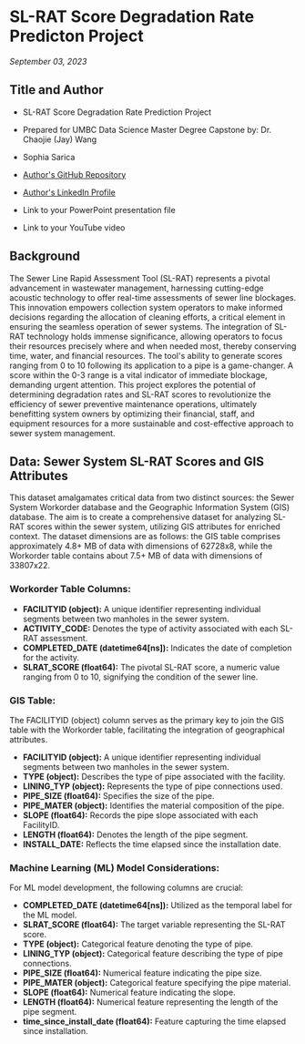 # SL-RAT Score Degradation Rate Predicton  Project
*September 03, 2023*


## Title and Author

- SL-RAT Score Degradation Rate Prediction Project

- Prepared for UMBC Data Science Master Degree Capstone by: Dr. Chaojie (Jay) Wang
- Sophia Sarica
- [Author's  GitHub Repository](https://github.com/DATA-606-2023-FALL-THURSDAY/Sarica_Sophia/tree/main)
- [Author's LinkedIn Profile](https://www.linkedin.com/in/sophiasarica/)
- Link to your PowerPoint presentation file
- Link to your YouTube video







## Background

The Sewer Line Rapid Assessment Tool (SL-RAT) represents a pivotal advancement in wastewater management, harnessing cutting-edge acoustic technology to offer real-time assessments of sewer line blockages. This innovation empowers collection system operators to make informed decisions regarding the allocation of cleaning efforts, a critical element in ensuring the seamless operation of sewer systems. The integration of SL-RAT technology holds immense significance, allowing operators to focus their resources precisely where and when needed most, thereby conserving time, water, and financial resources. The tool's ability to generate scores ranging from 0 to 10 following its application to a pipe is a game-changer. A score within the 0-3 range is a vital indicator of immediate blockage, demanding urgent attention. This project explores the potential of determining degradation rates and SL-RAT scores to revolutionize the efficiency of sewer preventive maintenance operations, ultimately benefitting system owners by optimizing their financial, staff, and equipment resources for a more sustainable and cost-effective approach to sewer system management.

## Data: Sewer System SL-RAT Scores and GIS Attributes

This dataset amalgamates critical data from two distinct sources: the Sewer System Workorder database and the Geographic Information System (GIS) database. The aim is to create a comprehensive dataset for analyzing SL-RAT scores within the sewer system, utilizing GIS attributes for enriched context. The dataset dimensions are as follows: the GIS table comprises approximately 4.8+ MB of data with dimensions of 62728x8, while the Workorder table contains about 7.5+ MB of data with dimensions of 33807x22.

### Workorder Table Columns:
- **FACILITYID (object):** A unique identifier representing individual segments between two manholes in the sewer system.
- **ACTIVITY_CODE:** Denotes the type of activity associated with each SL-RAT assessment.
- **COMPLETED_DATE (datetime64[ns]):** Indicates the date of completion for the activity.
- **SLRAT_SCORE (float64):** The pivotal SL-RAT score, a numeric value ranging from 0 to 10, signifying the condition of the sewer line.


### GIS Table:
The FACILITYID (object) column serves as the primary key to join the GIS table with the Workorder table, facilitating the integration of geographical attributes.

- **FACILITYID (object):** A unique identifier representing individual segments between two manholes in the sewer system.
- **TYPE (object):** Describes the type of pipe associated with the facility.
- **LINING_TYP (object):** Represents the type of pipe connections used.
- **PIPE_SIZE (float64):** Specifies the size of the pipe.
- **PIPE_MATER (object):** Identifies the material composition of the pipe.
- **SLOPE (float64):** Records the pipe slope associated with each FacilityID.
- **LENGTH (float64):** Denotes the length of the pipe segment.
- **INSTALL_DATE:** Reflects the time elapsed since the installation date.


### Machine Learning (ML) Model Considerations:
For ML model development, the following columns are crucial:
- **COMPLETED_DATE (datetime64[ns]):** Utilized as the temporal label for the ML model.
- **SLRAT_SCORE (float64):** The target variable representing the SL-RAT score.
- **TYPE (object):** Categorical feature denoting the type of pipe.
- **LINING_TYP (object):** Categorical feature describing the type of pipe connections.
- **PIPE_SIZE (float64):** Numerical feature indicating the pipe size.
- **PIPE_MATER (object):** Categorical feature specifying the pipe material.
- **SLOPE (float64):** Numerical feature indicating the slope.
- **LENGTH (float64):** Numerical feature representing the length of the pipe segment.
- **time_since_install_date (float64):** Feature capturing the time elapsed since installation.

